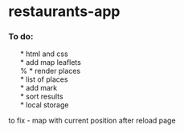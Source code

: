 # restaurants-app

### To do: <br>

<ul>
* html and css <br>
* add map leaflets<br>%
* render places <br>
* list of places <br>
* add mark <br>
* sort results <br>
* local storage <br>
</ul>

to fix - map with current position after reload page
